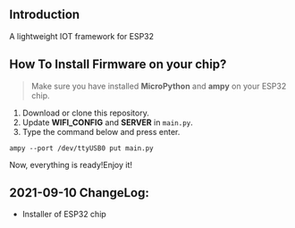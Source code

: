 ## Introduction
A lightweight IOT framework for ESP32

## How To Install Firmware on your chip?
> Make sure you have installed **MicroPython** and **ampy** on your ESP32 chip.

1. Download or clone this repository. 
2. Update **WIFI_CONFIG** and **SERVER** in ```main.py```.
3. Type the command below and press enter.

```shell
ampy --port /dev/ttyUSB0 put main.py
```

Now, everything is ready!Enjoy it!

## 2021-09-10 ChangeLog:
- Installer of ESP32 chip
